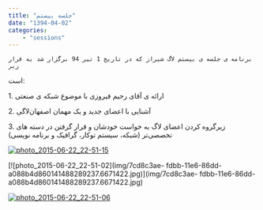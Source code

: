 ```yaml
---
title: "جلسه بیستم"
date: "1394-04-02"
categories:
    - "sessions"
---
```

    برنامه ی جلسه ی بیستم لاگ شیراز که در تاریخ 1 تیر 94 برگزار شد به قرار زیر
است:

1\. ارائه ی آقای رحیم فیروزی با موضوع شبکه ی صنعتی

2\. آشنایی با اعضای جدید و یک مهمان اصفهان‌لاگی

3\. زیرگروه کردن اعضای لاگ به خواست خودشان و قرار گرفتن در دسته های تخصصی‌تر
(شبکه، سیستم توکار، گرافیک و برنامه نویسی)

[![photo_2015-06-22_22-51-15](../../img/7cd8c03e-fdbb-11e6-86dd-a088b4d860141488289237.6670737.jpg)](img/7cd8c03e-fdbb-11e6-86dd-a088b4d860141488289237.6670737.jpg)

[![photo_2015-06-22_22-51-02](img/7cd8c3ae-
fdbb-11e6-86dd-a088b4d860141488289237.6671422.jpg)](img/7cd8c3ae-
fdbb-11e6-86dd-a088b4d860141488289237.6671422.jpg)

[![photo_2015-06-22_22-51-06](../../img/7cd8c5e8-fdbb-11e6-86dd-a088b4d860141488289237.6671956.jpg)](img/7cd8c5e8-fdbb-11e6-86dd-a088b4d860141488289237.6671956.jpg)
